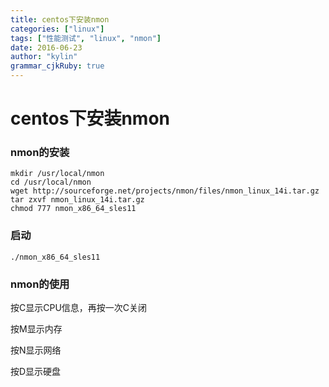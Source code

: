 ```yaml
---
title: centos下安装nmon
categories: ["linux"]
tags: ["性能测试", "linux", "nmon"]
date: 2016-06-23
author: "kylin"
grammar_cjkRuby: true
---
```


# centos下安装nmon

### nmon的安装

```
mkdir /usr/local/nmon
cd /usr/local/nmon
wget http://sourceforge.net/projects/nmon/files/nmon_linux_14i.tar.gz
tar zxvf nmon_linux_14i.tar.gz
chmod 777 nmon_x86_64_sles11
```

<!--more-->

### 启动

```
./nmon_x86_64_sles11
```

### nmon的使用

按C显示CPU信息，再按一次C关闭

按M显示内存

按N显示网络

按D显示硬盘



